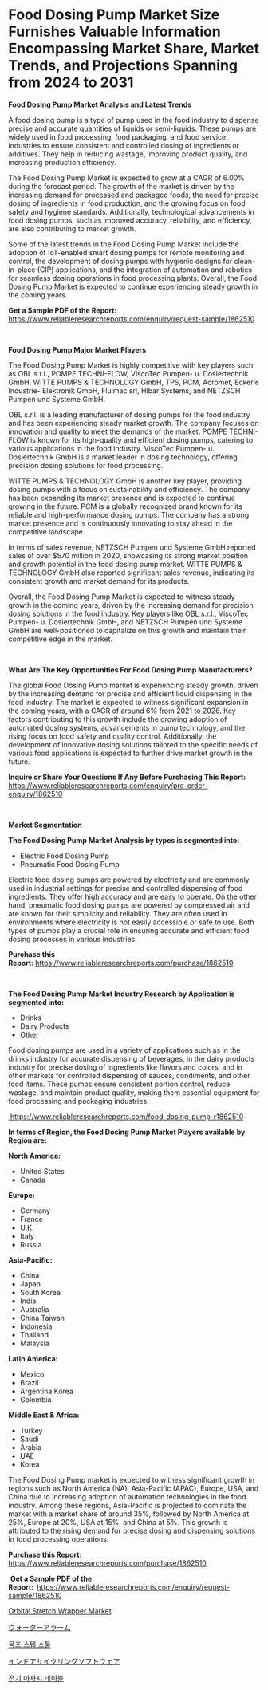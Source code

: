 <p><h1>Food Dosing Pump Market Size Furnishes Valuable Information Encompassing Market Share, Market Trends, and Projections Spanning from 2024 to 2031</h1></p><p><strong>Food Dosing Pump Market Analysis and Latest Trends</strong></p>
<p><p>A food dosing pump is a type of pump used in the food industry to dispense precise and accurate quantities of liquids or semi-liquids. These pumps are widely used in food processing, food packaging, and food service industries to ensure consistent and controlled dosing of ingredients or additives. They help in reducing wastage, improving product quality, and increasing production efficiency.</p><p>The Food Dosing Pump Market is expected to grow at a CAGR of 6.00% during the forecast period. The growth of the market is driven by the increasing demand for processed and packaged foods, the need for precise dosing of ingredients in food production, and the growing focus on food safety and hygiene standards. Additionally, technological advancements in food dosing pumps, such as improved accuracy, reliability, and efficiency, are also contributing to market growth.</p><p>Some of the latest trends in the Food Dosing Pump Market include the adoption of IoT-enabled smart dosing pumps for remote monitoring and control, the development of dosing pumps with hygienic designs for clean-in-place (CIP) applications, and the integration of automation and robotics for seamless dosing operations in food processing plants. Overall, the Food Dosing Pump Market is expected to continue experiencing steady growth in the coming years.</p></p>
<p><strong>Get a Sample PDF of the Report:&nbsp;</strong> <a href="https://www.reliableresearchreports.com/enquiry/request-sample/1862510">https://www.reliableresearchreports.com/enquiry/request-sample/1862510</a></p>
<p>&nbsp;</p>
<p><strong>Food Dosing Pump Major Market Players</strong></p>
<p><p>The Food Dosing Pump Market is highly competitive with key players such as OBL s.r.l., POMPE TECHNI-FLOW, ViscoTec Pumpen- u. Dosiertechnik GmbH, WITTE PUMPS & TECHNOLOGY GmbH, TPS, PCM, Acromet, Eckerle Industrie- Elektronik GmbH, Fluimac srl, Hibar Systems, and NETZSCH Pumpen und Systeme GmbH.</p><p>OBL s.r.l. is a leading manufacturer of dosing pumps for the food industry and has been experiencing steady market growth. The company focuses on innovation and quality to meet the demands of the market. POMPE TECHNI-FLOW is known for its high-quality and efficient dosing pumps, catering to various applications in the food industry. ViscoTec Pumpen- u. Dosiertechnik GmbH is a market leader in dosing technology, offering precision dosing solutions for food processing.</p><p>WITTE PUMPS & TECHNOLOGY GmbH is another key player, providing dosing pumps with a focus on sustainability and efficiency. The company has been expanding its market presence and is expected to continue growing in the future. PCM is a globally recognized brand known for its reliable and high-performance dosing pumps. The company has a strong market presence and is continuously innovating to stay ahead in the competitive landscape.</p><p>In terms of sales revenue, NETZSCH Pumpen und Systeme GmbH reported sales of over $570 million in 2020, showcasing its strong market position and growth potential in the food dosing pump market. WITTE PUMPS & TECHNOLOGY GmbH also reported significant sales revenue, indicating its consistent growth and market demand for its products.</p><p>Overall, the Food Dosing Pump Market is expected to witness steady growth in the coming years, driven by the increasing demand for precision dosing solutions in the food industry. Key players like OBL s.r.l., ViscoTec Pumpen- u. Dosiertechnik GmbH, and NETZSCH Pumpen und Systeme GmbH are well-positioned to capitalize on this growth and maintain their competitive edge in the market.</p></p>
<p>&nbsp;</p>
<p><strong>What Are The Key Opportunities For Food Dosing Pump Manufacturers?</strong></p>
<p><p>The global Food Dosing Pump market is experiencing steady growth, driven by the increasing demand for precise and efficient liquid dispensing in the food industry. The market is expected to witness significant expansion in the coming years, with a CAGR of around 6% from 2021 to 2026. Key factors contributing to this growth include the growing adoption of automated dosing systems, advancements in pump technology, and the rising focus on food safety and quality control. Additionally, the development of innovative dosing solutions tailored to the specific needs of various food applications is expected to further drive market growth in the future.</p></p>
<p><strong>Inquire or Share Your Questions If Any Before Purchasing This Report:</strong> <a href="https://www.reliableresearchreports.com/enquiry/pre-order-enquiry/1862510">https://www.reliableresearchreports.com/enquiry/pre-order-enquiry/1862510</a></p>
<p>&nbsp;</p>
<p><strong>Market Segmentation</strong></p>
<p><strong>The Food Dosing Pump Market Analysis by types is segmented into:</strong></p>
<p><ul><li>Electric Food Dosing Pump</li><li>Pneumatic Food Dosing Pump</li></ul></p>
<p><p>Electric food dosing pumps are powered by electricity and are commonly used in industrial settings for precise and controlled dispensing of food ingredients. They offer high accuracy and are easy to operate. On the other hand, pneumatic food dosing pumps are powered by compressed air and are known for their simplicity and reliability. They are often used in environments where electricity is not easily accessible or safe to use. Both types of pumps play a crucial role in ensuring accurate and efficient food dosing processes in various industries.</p></p>
<p><strong>Purchase this Report:&nbsp;</strong><a href="https://www.reliableresearchreports.com/purchase/1862510">https://www.reliableresearchreports.com/purchase/1862510</a></p>
<p>&nbsp;</p>
<p><strong>The Food Dosing Pump Market Industry Research by Application is segmented into:</strong></p>
<p><ul><li>Drinks</li><li>Dairy Products</li><li>Other</li></ul></p>
<p><p>Food dosing pumps are used in a variety of applications such as in the drinks industry for accurate dispensing of beverages, in the dairy products industry for precise dosing of ingredients like flavors and colors, and in other markets for controlled dispensing of sauces, condiments, and other food items. These pumps ensure consistent portion control, reduce wastage, and maintain product quality, making them essential equipment for food processing and packaging industries.</p></p>
<p><a href="https://www.reliableresearchreports.com/food-dosing-pump-r1862510">&nbsp;https://www.reliableresearchreports.com/food-dosing-pump-r1862510</a></p>
<p><strong>In terms of Region, the Food Dosing Pump Market Players available by Region are:</strong></p>
<p>
    <p> <strong> North America: </strong>
        <ul>
            <li>United States</li>
            <li>Canada</li>
        </ul>
        </p> 
    <p> <strong> Europe: </strong>
        <ul>
            <li>Germany</li>
            <li>France</li>
            <li>U.K.</li>
            <li>Italy</li>
            <li>Russia</li>
        </ul>
        </p> 
    <p> <strong> Asia-Pacific: </strong>
        <ul>
            <li>China</li>
            <li>Japan</li>
            <li>South Korea</li>
            <li>India</li>
            <li>Australia</li>
            <li>China Taiwan</li>
            <li>Indonesia</li>
            <li>Thailand</li>
            <li>Malaysia</li>
        </ul>
        </p> 
    <p> <strong> Latin America: </strong>
        <ul>
            <li>Mexico</li>
            <li>Brazil</li>
            <li>Argentina Korea</li>
            <li>Colombia</li>
        </ul>
        </p> 
    <p> <strong> Middle East & Africa: </strong>
        <ul>
            <li>Turkey</li>
            <li>Saudi</li>
            <li>Arabia</li>
            <li>UAE</li>
            <li>Korea</li>
        </ul>
    </p>
    </p>
<p><p>The Food Dosing Pump market is expected to witness significant growth in regions such as North America (NA), Asia-Pacific (APAC), Europe, USA, and China due to increasing adoption of automation technologies in the food industry. Among these regions, Asia-Pacific is projected to dominate the market with a market share of around 35%, followed by North America at 25%, Europe at 20%, USA at 15%, and China at 5%. This growth is attributed to the rising demand for precise dosing and dispensing solutions in food processing operations.</p></p>
<p><strong>Purchase this Report: </strong><a href="https://www.reliableresearchreports.com/purchase/1862510">https://www.reliableresearchreports.com/purchase/1862510</a></p>
<p>&nbsp;<strong>Get a Sample PDF of the Report:&nbsp;&nbsp;</strong><a href="https://www.reliableresearchreports.com/enquiry/request-sample/1862510">https://www.reliableresearchreports.com/enquiry/request-sample/1862510</a></p>
<p><strong></strong></p>
<p><p><a href="https://github.com/okotobwrhuteie/Market-Research-Report-List-2/blob/main/orbital-stretch-wrapper-market.md">Orbital Stretch Wrapper Market</a></p><p><a href="https://github.com/mathieurico66/Market-Research-Report-List-1/blob/main/358944721684.md">ウォーターアラーム</a></p><p><a href="https://github.com/ZacharyScthmitt4465/Market-Research-Report-List-1/blob/main/550890919984.md">욕조 스텝 스툴</a></p><p><a href="https://github.com/ycmtqqhvk3273/Market-Research-Report-List-1/blob/main/724345221683.md">インドアサイクリングソフトウェア</a></p><p><a href="https://github.com/lkwggful07722/Market-Research-Report-List-1/blob/main/406838119983.md">전기 마사지 테이블</a></p></p>